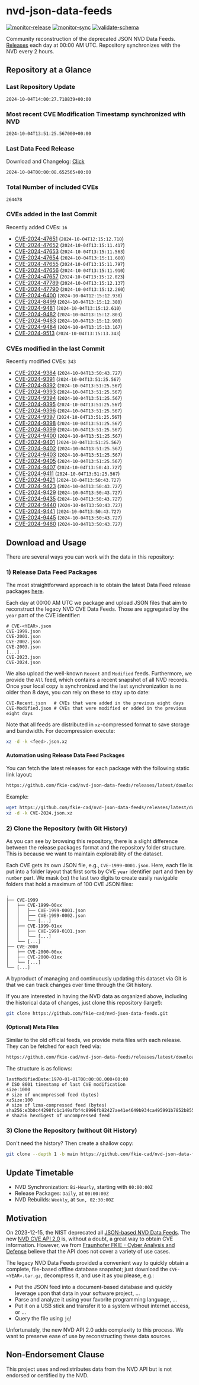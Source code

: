 # nvd-json-data-feeds

[![monitor-release](https://github.com/fkie-cad/nvd-json-data-feeds/actions/workflows/monitor_release.yml/badge.svg)](https://github.com/fkie-cad/nvd-json-data-feeds/actions/workflows/monitor_release.yml)
[![monitor-sync](https://github.com/fkie-cad/nvd-json-data-feeds/actions/workflows/monitor_sync.yml/badge.svg)](https://github.com/fkie-cad/nvd-json-data-feeds/actions/workflows/monitor_sync.yml)
[![validate-schema](https://github.com/fkie-cad/nvd-json-data-feeds/actions/workflows/validate_schema.yml/badge.svg)](https://github.com/fkie-cad/nvd-json-data-feeds/actions/workflows/validate_schema.yml)

Community reconstruction of the deprecated JSON NVD Data Feeds.
[Releases](https://github.com/fkie-cad/nvd-json-data-feeds/releases/latest) each day at 00:00 AM UTC.
Repository synchronizes with the NVD every 2 hours.

## Repository at a Glance

### Last Repository Update

```plain
2024-10-04T14:00:27.718839+00:00
```

### Most recent CVE Modification Timestamp synchronized with NVD

```plain
2024-10-04T13:51:25.567000+00:00
```

### Last Data Feed Release

Download and Changelog: [Click](https://github.com/fkie-cad/nvd-json-data-feeds/releases/latest)

```plain
2024-10-04T00:00:08.652565+00:00
```

### Total Number of included CVEs

```plain
264478
```

### CVEs added in the last Commit

Recently added CVEs: `16`

- [CVE-2024-47651](CVE-2024/CVE-2024-476xx/CVE-2024-47651.json) (`2024-10-04T12:15:12.710`)
- [CVE-2024-47652](CVE-2024/CVE-2024-476xx/CVE-2024-47652.json) (`2024-10-04T13:15:11.417`)
- [CVE-2024-47653](CVE-2024/CVE-2024-476xx/CVE-2024-47653.json) (`2024-10-04T13:15:11.563`)
- [CVE-2024-47654](CVE-2024/CVE-2024-476xx/CVE-2024-47654.json) (`2024-10-04T13:15:11.680`)
- [CVE-2024-47655](CVE-2024/CVE-2024-476xx/CVE-2024-47655.json) (`2024-10-04T13:15:11.797`)
- [CVE-2024-47656](CVE-2024/CVE-2024-476xx/CVE-2024-47656.json) (`2024-10-04T13:15:11.910`)
- [CVE-2024-47657](CVE-2024/CVE-2024-476xx/CVE-2024-47657.json) (`2024-10-04T13:15:12.023`)
- [CVE-2024-47789](CVE-2024/CVE-2024-477xx/CVE-2024-47789.json) (`2024-10-04T13:15:12.137`)
- [CVE-2024-47790](CVE-2024/CVE-2024-477xx/CVE-2024-47790.json) (`2024-10-04T13:15:12.260`)
- [CVE-2024-6400](CVE-2024/CVE-2024-64xx/CVE-2024-6400.json) (`2024-10-04T12:15:12.930`)
- [CVE-2024-8499](CVE-2024/CVE-2024-84xx/CVE-2024-8499.json) (`2024-10-04T13:15:12.380`)
- [CVE-2024-9481](CVE-2024/CVE-2024-94xx/CVE-2024-9481.json) (`2024-10-04T13:15:12.610`)
- [CVE-2024-9482](CVE-2024/CVE-2024-94xx/CVE-2024-9482.json) (`2024-10-04T13:15:12.803`)
- [CVE-2024-9483](CVE-2024/CVE-2024-94xx/CVE-2024-9483.json) (`2024-10-04T13:15:12.980`)
- [CVE-2024-9484](CVE-2024/CVE-2024-94xx/CVE-2024-9484.json) (`2024-10-04T13:15:13.167`)
- [CVE-2024-9513](CVE-2024/CVE-2024-95xx/CVE-2024-9513.json) (`2024-10-04T13:15:13.343`)


### CVEs modified in the last Commit

Recently modified CVEs: `343`

- [CVE-2024-9384](CVE-2024/CVE-2024-93xx/CVE-2024-9384.json) (`2024-10-04T13:50:43.727`)
- [CVE-2024-9391](CVE-2024/CVE-2024-93xx/CVE-2024-9391.json) (`2024-10-04T13:51:25.567`)
- [CVE-2024-9392](CVE-2024/CVE-2024-93xx/CVE-2024-9392.json) (`2024-10-04T13:51:25.567`)
- [CVE-2024-9393](CVE-2024/CVE-2024-93xx/CVE-2024-9393.json) (`2024-10-04T13:51:25.567`)
- [CVE-2024-9394](CVE-2024/CVE-2024-93xx/CVE-2024-9394.json) (`2024-10-04T13:51:25.567`)
- [CVE-2024-9395](CVE-2024/CVE-2024-93xx/CVE-2024-9395.json) (`2024-10-04T13:51:25.567`)
- [CVE-2024-9396](CVE-2024/CVE-2024-93xx/CVE-2024-9396.json) (`2024-10-04T13:51:25.567`)
- [CVE-2024-9397](CVE-2024/CVE-2024-93xx/CVE-2024-9397.json) (`2024-10-04T13:51:25.567`)
- [CVE-2024-9398](CVE-2024/CVE-2024-93xx/CVE-2024-9398.json) (`2024-10-04T13:51:25.567`)
- [CVE-2024-9399](CVE-2024/CVE-2024-93xx/CVE-2024-9399.json) (`2024-10-04T13:51:25.567`)
- [CVE-2024-9400](CVE-2024/CVE-2024-94xx/CVE-2024-9400.json) (`2024-10-04T13:51:25.567`)
- [CVE-2024-9401](CVE-2024/CVE-2024-94xx/CVE-2024-9401.json) (`2024-10-04T13:51:25.567`)
- [CVE-2024-9402](CVE-2024/CVE-2024-94xx/CVE-2024-9402.json) (`2024-10-04T13:51:25.567`)
- [CVE-2024-9403](CVE-2024/CVE-2024-94xx/CVE-2024-9403.json) (`2024-10-04T13:51:25.567`)
- [CVE-2024-9405](CVE-2024/CVE-2024-94xx/CVE-2024-9405.json) (`2024-10-04T13:51:25.567`)
- [CVE-2024-9407](CVE-2024/CVE-2024-94xx/CVE-2024-9407.json) (`2024-10-04T13:50:43.727`)
- [CVE-2024-9411](CVE-2024/CVE-2024-94xx/CVE-2024-9411.json) (`2024-10-04T13:51:25.567`)
- [CVE-2024-9421](CVE-2024/CVE-2024-94xx/CVE-2024-9421.json) (`2024-10-04T13:50:43.727`)
- [CVE-2024-9423](CVE-2024/CVE-2024-94xx/CVE-2024-9423.json) (`2024-10-04T13:50:43.727`)
- [CVE-2024-9429](CVE-2024/CVE-2024-94xx/CVE-2024-9429.json) (`2024-10-04T13:50:43.727`)
- [CVE-2024-9435](CVE-2024/CVE-2024-94xx/CVE-2024-9435.json) (`2024-10-04T13:50:43.727`)
- [CVE-2024-9440](CVE-2024/CVE-2024-94xx/CVE-2024-9440.json) (`2024-10-04T13:50:43.727`)
- [CVE-2024-9441](CVE-2024/CVE-2024-94xx/CVE-2024-9441.json) (`2024-10-04T13:50:43.727`)
- [CVE-2024-9445](CVE-2024/CVE-2024-94xx/CVE-2024-9445.json) (`2024-10-04T13:50:43.727`)
- [CVE-2024-9460](CVE-2024/CVE-2024-94xx/CVE-2024-9460.json) (`2024-10-04T13:50:43.727`)


## Download and Usage

There are several ways you can work with the data in this repository:

### 1) Release Data Feed Packages

The most straightforward approach is to obtain the latest Data Feed release packages [here](https://github.com/fkie-cad/nvd-json-data-feeds/releases/latest).

Each day at 00:00 AM UTC we package and upload JSON files that aim to reconstruct the legacy NVD CVE Data Feeds.
Those are aggregated by the `year` part of the CVE identifier:

```
# CVE-<YEAR>.json
CVE-1999.json
CVE-2001.json
CVE-2002.json
CVE-2003.json
[...]
CVE-2023.json
CVE-2024.json
```

We also upload the well-known `Recent` and `Modified` feeds.
Furthermore, we provide the `All` feed, which contains a recent snapshot of all NVD records.
Once your local copy is synchronized and the last synchronization is no older than 8 days, you can rely on these to stay up to date:

```plain
CVE-Recent.json   # CVEs that were added in the previous eight days
CVE-Modified.json # CVEs that were modified or added in the previous eight days
```

Note that all feeds are distributed in `xz`-compressed format to save storage and bandwidth.
For decompression execute:

```sh
xz -d -k <feed>.json.xz
```

#### Automation using Release Data Feed Packages

You can fetch the latest releases for each package with the following static link layout:

```sh
https://github.com/fkie-cad/nvd-json-data-feeds/releases/latest/download/CVE-<YEAR>.json.xz
```

Example:

```sh
wget https://github.com/fkie-cad/nvd-json-data-feeds/releases/latest/download/CVE-2024.json.xz
xz -d -k CVE-2024.json.xz
```

### 2) Clone the Repository (with Git History)

As you can see by browsing this repository, there is a slight difference between the release packages format and the repository folder structure.
This is because we want to maintain explorability of the dataset.

Each CVE gets its own JSON file, e.g., `CVE-1999-0001.json`.
Here, each file is put into a folder layout that first sorts by CVE `year` identifier part and then by `number` part.
We mask (`xx`) the last two digits to create easily navigable folders that hold a maximum of 100 CVE JSON files:

```plain
.
├── CVE-1999
│   ├── CVE-1999-00xx
│   │   ├── CVE-1999-0001.json
│   │   ├── CVE-1999-0002.json
│   │   └── [...]
│   ├── CVE-1999-01xx
│   │   ├── CVE-1999-0101.json
│   │   └── [...]
│   └── [...]
├── CVE-2000
│   ├── CVE-2000-00xx
│   ├── CVE-2000-01xx
│   └── [...]
└── [...]
```

A byproduct of managing and continuously updating this dataset via Git is that we can track changes over time through the Git history.

If you are interested in having the NVD data as organized above, including the historical data of changes, just clone this repository (large!):

```sh
git clone https://github.com/fkie-cad/nvd-json-data-feeds.git
```

#### (Optional) Meta Files

Similar to the old official feeds, we provide meta files with each release. They can be fetched for each feed via:

```sh
https://github.com/fkie-cad/nvd-json-data-feeds/releases/latest/download/CVE-<YEAR>.meta
```

The structure is as follows:

```plain
lastModifiedDate:1970-01-01T00:00:00.000+00:00                          # ISO 8601 timestamp of last CVE modification
size:1000                                                               # size of uncompressed feed (bytes)
xzSize:100                                                              # size of lzma-compressed feed (bytes)
sha256:e3b0c44298fc1c149afbf4c8996fb92427ae41e4649b934ca495991b7852b855 # sha256 hexdigest of uncompressed feed
```

### 3) Clone the Repository (without Git History)

Don't need the history? Then create a shallow copy:

```sh
git clone --depth 1 -b main https://github.com/fkie-cad/nvd-json-data-feeds.git
```


## Update Timetable

* NVD Synchronization: `Bi-Hourly`, starting with `00:00:00Z`
* Release Packages: `Daily`, at `00:00:00Z`
* NVD Rebuilds: `Weekly`, at `Sun, 02:30:00Z`


## Motivation

On 2023-12-15, the NIST deprecated all [JSON-based NVD Data Feeds](https://nvd.nist.gov/vuln/data-feeds#divRetirementBanner-1).
The new [NVD CVE API 2.0](https://nvd.nist.gov/developers/vulnerabilities) is, without a doubt, a great way to obtain CVE information.
However, we from [Fraunhofer FKIE - Cyber Analysis and Defense](https://www.fkie.fraunhofer.de/en/departments/cad.html) believe that the API does not cover a variety of use cases.

The legacy NVD Data Feeds provided a convenient way to quickly obtain a complete, file-based offline database snapshot; just download the `CVE-<YEAR>.tar.gz`, decompress it, and use it as you please, e.g.:

- Put the JSON feed into a document-based database and quickly leverage upon that data in your software project, ...
- Parse and analyze it using your favorite programming language, ...
- Put it on a USB stick and transfer it to a system without internet access, or ...
- Query the file using `jq`!

Unfortunately, the new NVD API 2.0 adds complexity to this process.
We want to preserve ease of use by reconstructing these data sources.

## Non-Endorsement Clause

This project uses and redistributes data from the NVD API but is not endorsed or certified by the NVD.